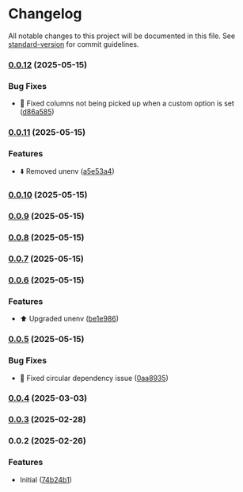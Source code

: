 # Changelog

All notable changes to this project will be documented in this file. See [standard-version](https://github.com/conventional-changelog/standard-version) for commit guidelines.

### [0.0.12](https://github.com/doeixd/csv-utils/compare/v0.0.11...v0.0.12) (2025-05-15)


### Bug Fixes

* :bug: Fixed columns not being picked up when a custom option is set ([d86a585](https://github.com/doeixd/csv-utils/commit/d86a5850367d07fb3a56348956ce4761d53285ee))

### [0.0.11](https://github.com/doeixd/csv-utils/compare/v0.0.10...v0.0.11) (2025-05-15)


### Features

* :arrow_down: Removed unenv ([a5e53a4](https://github.com/doeixd/csv-utils/commit/a5e53a4885ef721f142309e3928e96f4065c7041))

### [0.0.10](https://github.com/doeixd/csv-utils/compare/v0.0.9...v0.0.10) (2025-05-15)

### [0.0.9](https://github.com/doeixd/csv-utils/compare/v0.0.8...v0.0.9) (2025-05-15)

### [0.0.8](https://github.com/doeixd/csv-utils/compare/v0.0.7...v0.0.8) (2025-05-15)

### [0.0.7](https://github.com/doeixd/csv-utils/compare/v0.0.6...v0.0.7) (2025-05-15)

### [0.0.6](https://github.com/doeixd/csv-utils/compare/v0.0.5...v0.0.6) (2025-05-15)


### Features

* :arrow_up: Upgraded unenv ([be1e986](https://github.com/doeixd/csv-utils/commit/be1e9869b27f3b954b36d8add58812b8e44b17c6))

### [0.0.5](https://github.com/doeixd/csv-utils/compare/v0.0.4...v0.0.5) (2025-05-15)


### Bug Fixes

* :bug: Fixed circular dependency issue ([0aa8935](https://github.com/doeixd/csv-utils/commit/0aa893506762bd2f7117e65a52ebeede2c2a64e7))

### [0.0.4](https://github.com/doeixd/csv-utils/compare/v0.0.3...v0.0.4) (2025-03-03)

### [0.0.3](https://github.com/doeixd/csv-utils/compare/v0.0.2...v0.0.3) (2025-02-28)

### 0.0.2 (2025-02-26)


### Features

* Initial ([74b24b1](https://github.com/doeixd/csv-utils/commit/74b24b17d30854e1d890769a0c63ea10166e37df))

